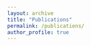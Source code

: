 ```yaml
---
layout: archive
title: "Publications"
permalink: /publications/
author_profile: true
---
```

<!--
{% if author.googlescholar %}
  You can also find my articles on <u><a href="{{author.googlescholar}}">my Google Scholar profile</a>.</u>
{% endif %}

{% include base_path %}

{% for post in site.publications reversed %}
  {% include archive-single.html %}
{% endfor %}
-->
<!doctype html>
<html lang="en">
<head>
  <head>
    <!-- Global site tag (gtag.js) - Google Analytics -->
    <script async src="https://www.googletagmanager.com/gtag/js?id=UA-24184650-3"></script>
    <script>
      window.dataLayer = window.dataLayer || [];
      function gtag(){dataLayer.push(arguments);}
      gtag('js', new Date());

      gtag('config', 'UA-24184650-3');
    </script>

    <!-- Required meta tags -->
    <meta charset="utf-8">
    <meta name="viewport" content="width=device-width, initial-scale=1, shrink-to-fit=no">

    <!-- Bootstrap CSS -->
    <link rel="stylesheet" href="https://stackpath.bootstrapcdn.com/bootstrap/4.3.1/css/bootstrap.min.css" integrity="sha384-ggOyR0iXCbMQv3Xipma34MD+dH/1fQ784/j6cY/iJTQUOhcWr7x9JvoRxT2MZw1T" crossorigin="anonymous">

    <!-- Custom CSS -->
    <link rel="stylesheet" type="text/css" href="raaslab.css">

    <!-- Fonts -->
    <link href="https://fonts.googleapis.com/css?family=Roboto&display=swap" rel="stylesheet">
    <script src="https://kit.fontawesome.com/52dfdf54de.js" crossorigin="anonymous"></script>

    <!-- Bibtex JavaScript -->
    <script type="text/javascript" src="https://cdn.jsdelivr.net/gh/pcooksey/bibtex-js/src/bibtex_js.js"></script>
    <bibtex src="pubs/dhami.bib"></bibtex>

    <!-- Favicon -->
    <link rel="shortcut icon" href="https://umd.edu/sites/umd.edu/files/favicon.ico" type="image/vnd.microsoft.icon" />

    <title>Publications</title>
  </head>
</head>
<body>

  <!-- ************** NAVBAR **************>
  <nav class="navbar navbar-expand-lg sticky-top navbar-dark navbar-custom">
    <a class="navbar-brand" href="index.html">RAAS Lab</a>
    <button class="navbar-toggler" type="button" data-toggle="collapse" data-target="#navbarSupportedContent" aria-controls="navbarSupportedContent" aria-expanded="false" aria-label="Toggle navigation">
      <span class="navbar-toggler-icon"></span>
    </button>
    <div class="collapse navbar-collapse" id="navbarSupportedContent">
      <ul class="navbar-nav mr-auto">
        <li class="nav-item">
          <a class="nav-link" href="index.html">About<span class="sr-only">(current)</span></a>
        </li>
        <li class="nav-item">
          <a class="nav-link" href="index.html#research">Research</a>
        </li>
        <li class="nav-item">
          <a class="nav-link" href="index.html#people">People</a>
        </li>
        <li class="nav-item">
          <a class="nav-link" href="publications.html">Publications</a>
        </li>

        <li class="nav-item">
          <a class="nav-link" href="contact.html">Contact</a>
        </li>
      </ul>
      <ul class="navbar-nav">
        <li class="nav-item">
          <a class="nav-link" href="https://twitter.com/ptokekar"><i class="fab fa-twitter"></i></a>
        </li>
        <li class="nav-item">
          <a class="nav-link" href="https://github.com/raaslab"><i class="fab fa-github"></i></a>
        </li>
        <li class="nav-item">
          <a class="nav-link" href="https://www.youtube.com/channel/UCEBd5BIS0A_Q3KwQsW9-wsw"><i class="fab fa-youtube"></i></a>
        </li>
      </ul>
    </div>
  </nav>
  -->


<div class="container">
  <div class="bibtex_structure">
    <div class="group year" extra="DESC number">
      <div class="templates"></div>
    </div>
  </div>

  <div id="bibtex_display">
    <div class="bibtex_template">
      <ul><li><p>
        <div class="if author">
          <span class="if title"><a class="bibtexVar" href="pubs/+BIBTEXKEY+.pdf" extra="BIBTEXKEY"><strong><span class="title"></strong></a></span>
          </span>
          <span>
            &emsp;<a class="bibtexVar showbib" data-toggle="collapse" href="#bib+BIBTEXKEY+"
            aria-expanded="false" aria-controls="bib+BIBTEXKEY+" extra="BIBTEXKEY">[bib]</a>
          </span>
          <br/>
          <span class="author"></span>.
        </div>
        <span class="if journal"><em><span class="journal"></span></em>,</span>
        <span class="if booktitle"><em><span class="booktitle"></span></em>,</span>
        <span class="if howpublished"><em><span class="howpublished"></span></em>,</span>
        <span class="if editor"><span class="editor"></span> (editors),</span>
        <span class="if publisher"><em><span class="publisher"></span></em>,</span>
        <!-- <span class="if !journal number">Technical report <span class="number"></span>,</span> -->
        <span class="if institution"><span class="institution"></span>,</span>
        <span class="if address"><span class="address"></span>,</span>
        <span class="if volume">vol. <span class="volume"></span>,</span>
        <span class="if journal number">(<span class="number"></span>),</span>
        <span class="if pages"> pp. <span class="pages"></span>,</span>
        <span class="if month"><span class="month"></span>,</span>
        <span class="if year"><span class="year"></span>.</span>
      </br>
      <!-- <span class="if doi">
        &emsp;DOI: <a class="bibtexVar" href="http://dx.doi.org/+DOI+" extra="doi"><span class="doi"></span></a>
      </span> -->
      <div class="bibtexVar collapse" id="bib+BIBTEXKEY+" extra="BIBTEXKEY">
        <div class="card card-body">
          <pre><span class="bibtexraw noread"></span></pre>
        </div>
      </div>
      <p></li></ul>
      </div>
    </div>
  </div>


  <!-- <footer>
  <div class="container-fluid">
  <p>Footer</p>
</div>
</footer> -->

<!-- Optional JavaScript -->
<!-- jQuery first, then Popper.js, then Bootstrap JS -->
<script src="https://code.jquery.com/jquery-3.4.1.slim.min.js" integrity="sha384-J6qa4849blE2+poT4WnyKhv5vZF5SrPo0iEjwBvKU7imGFAV0wwj1yYfoRSJoZ+n" crossorigin="anonymous"></script>
<script src="https://cdn.jsdelivr.net/npm/popper.js@1.16.0/dist/umd/popper.min.js" integrity="sha384-Q6E9RHvbIyZFJoft+2mJbHaEWldlvI9IOYy5n3zV9zzTtmI3UksdQRVvoxMfooAo" crossorigin="anonymous"></script>
<script src="https://stackpath.bootstrapcdn.com/bootstrap/4.4.1/js/bootstrap.min.js" integrity="sha384-wfSDF2E50Y2D1uUdj0O3uMBJnjuUD4Ih7YwaYd1iqfktj0Uod8GCExl3Og8ifwB6" crossorigin="anonymous"></script>

</body>
</html>